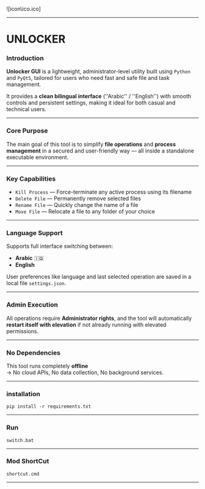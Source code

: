 ![icon\ico.ico]

---

# UNLOCKER

### Introduction

**Unlocker GUI** is a lightweight, administrator-level utility built using `Python` and `PyQt5`, tailored for users who need fast and safe file and task management.

It provides a **clean bilingual interface** (''Arabic'' / ''English'') with smooth controls and persistent settings, making it ideal for both casual and technical users.

---

### Core Purpose

The main goal of this tool is to simplify **file operations** and **process management** in a secured and user-friendly way — all inside a standalone executable environment.

---

### Key Capabilities

- ``Kill Process`` — Force-terminate any active process using its filename  
- ``Delete File`` — Permanently remove selected files  
- ``Rename File`` — Quickly change the name of a file  
- ``Move File`` — Relocate a file to any folder of your choice  

---

### Language Support

Supports full interface switching between:

- **Arabic** 🇮🇶  
- **English** 

User preferences like language and last selected operation are saved in a local file ``settings.json``.

---

### Admin Execution

All operations require **Administrator rights**, and the tool will automatically **restart itself with elevation** if not already running with elevated permissions.

---

### No Dependencies

This tool runs completely **offline**  
→ No cloud APIs, No data collection, No background services.

---

### installation
```
pip install -r requirements.txt
```
---
### **Run**
```
switch.bat
```
---

### Mod ShortCut
```
shortcut.cmd
```
---
